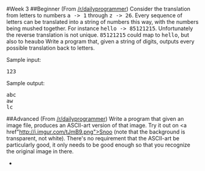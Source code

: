#Week 3
##Beginner
(From <a href="http://www.reddit.com/r/dailyprogrammer/comments/122c4t/10252012_challenge_107_easy_all_possible_decodings/">/r/dailyprogrammer</a>) Consider the translation from letters to numbers <tt>a -> 1</tt> through <tt>z -> 26</tt>. Every sequence of letters can be translated into a string of numbers this way, with the numbers being mushed together. For instance <tt>hello -> 85121215</tt>. Unfortunately the reverse translation is not unique. <tt>85121215</tt> could map to <tt>hello</tt>, but also to <tt>heaubo</tt> Write a program that, given a string of digits, outputs every possible translation back to letters.

Sample input:

<pre>123</pre>

Sample output:

<pre>
abc
aw
lc
</pre>

##Advanced
(From <a href="http://www.reddit.com/r/dailyprogrammer/comments/y5t0y/8132012_challenge_88_difficult_ascii_art/">/r/dailyprogrammer</a>) Write a program that given an image file, produces an ASCII-art version of that image. Try it out on <a href"http://i.imgur.com/tJmB9.png">Snoo</a> (note that the background is transparent, not white). There's no requirement that the ASCII-art be particularly good, it only needs to be good enough so that you recognize the original image in there. 

-
